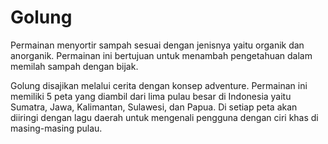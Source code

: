 # Golung
Permainan menyortir sampah sesuai dengan jenisnya yaitu organik dan anorganik. Permainan ini bertujuan untuk menambah pengetahuan dalam memilah sampah dengan bijak.

Golung disajikan melalui cerita dengan konsep adventure. Permainan ini memiliki 5 peta yang diambil dari lima pulau besar di Indonesia yaitu Sumatra, Jawa, Kalimantan, Sulawesi, dan Papua. Di setiap peta akan diiringi dengan lagu daerah untuk mengenali pengguna dengan ciri khas di masing-masing pulau.
